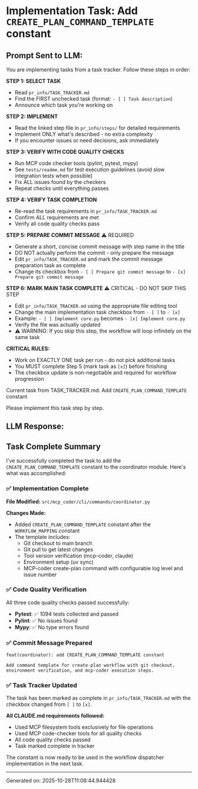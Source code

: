 # Implementation Task: Add `CREATE_PLAN_COMMAND_TEMPLATE` constant

## Prompt Sent to LLM:
You are implementing tasks from a task tracker. Follow these steps in order:

**STEP 1: SELECT TASK**
- Read `pr_info/TASK_TRACKER.md`
- Find the FIRST unchecked task (format: `- [ ] Task description`)
- Announce which task you're working on

**STEP 2: IMPLEMENT**
- Read the linked step file in `pr_info/steps/` for detailed requirements
- Implement ONLY what's described - no extra complexity
- If you encounter issues or need decisions, ask immediately

**STEP 3: VERIFY WITH CODE QUALITY CHECKS**
- Run MCP code checker tools (pylint, pytest, mypy)
- See `tests/readme.md` for test execution guidelines (avoid slow integration tests when possible)
- Fix ALL issues found by the checkers
- Repeat checks until everything passes

**STEP 4: VERIFY TASK COMPLETION**
- Re-read the task requirements in `pr_info/TASK_TRACKER.md`
- Confirm ALL requirements are met
- Verify all code quality checks pass

**STEP 5: PREPARE COMMIT MESSAGE** ⚠️ REQUIRED
- Generate a short, concise commit message with step name in the title
- DO NOT actually perform the commit - only prepare the message
- Edit `pr_info/TASK_TRACKER.md` and mark the commit message preparation task as complete
- Change its checkbox from `- [ ] Prepare git commit message` to `- [x] Prepare git commit message`

**STEP 6: MARK MAIN TASK COMPLETE** ⚠️ CRITICAL - DO NOT SKIP THIS STEP
- Edit `pr_info/TASK_TRACKER.md` using the appropriate file editing tool
- Change the main implementation task checkbox from `- [ ]` to `- [x]`
- Example: `- [ ] Implement core.py` becomes `- [x] Implement core.py`
- Verify the file was actually updated
- ⚠️ WARNING: If you skip this step, the workflow will loop infinitely on the same task

**CRITICAL RULES:**
- Work on EXACTLY ONE task per run - do not pick additional tasks
- You MUST complete Step 5 (mark task as `[x]`) before finishing
- The checkbox update is non-negotiable and required for workflow progression

Current task from TASK_TRACKER.md: Add `CREATE_PLAN_COMMAND_TEMPLATE` constant

Please implement this task step by step.

## LLM Response:
## Task Complete Summary

I've successfully completed the task to add the `CREATE_PLAN_COMMAND_TEMPLATE` constant to the coordinator module. Here's what was accomplished:

### ✅ Implementation Complete

**File Modified:** `src/mcp_coder/cli/commands/coordinator.py`

**Changes Made:**
- Added `CREATE_PLAN_COMMAND_TEMPLATE` constant after the `WORKFLOW_MAPPING` constant
- The template includes:
  - Git checkout to main branch
  - Git pull to get latest changes
  - Tool version verification (mcp-coder, claude)
  - Environment setup (uv sync)
  - MCP-coder create-plan command with configurable log level and issue number

### ✅ Code Quality Verification

All three code quality checks passed successfully:
- **Pytest**: ✅ 1094 tests collected and passed
- **Pylint**: ✅ No issues found
- **Mypy**: ✅ No type errors found

### ✅ Commit Message Prepared

```
feat(coordinator): add CREATE_PLAN_COMMAND_TEMPLATE constant

Add command template for create-plan workflow with git checkout,
environment verification, and mcp-coder execution steps.
```

### ✅ Task Tracker Updated

The task has been marked as complete in `pr_info/TASK_TRACKER.md` with the checkbox changed from `[ ]` to `[x]`.

**All CLAUDE.md requirements followed:**
- Used MCP filesystem tools exclusively for file operations
- Used MCP code-checker tools for all quality checks
- All code quality checks passed
- Task marked complete in tracker

The constant is now ready to be used in the workflow dispatcher implementation in the next task.

---
Generated on: 2025-10-28T11:08:44.944428